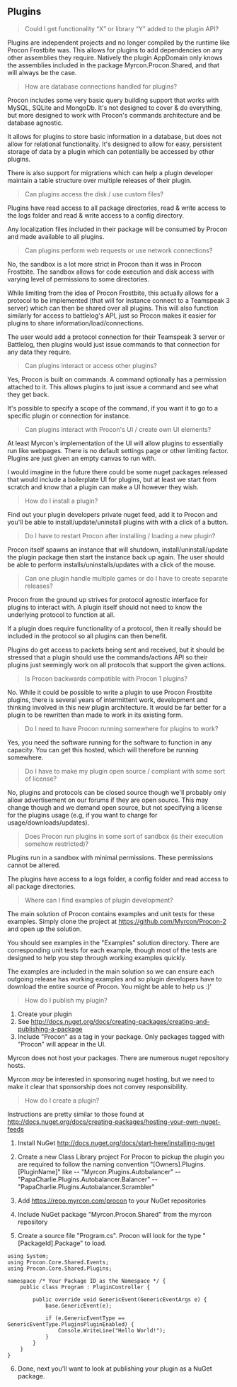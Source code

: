 ## Plugins

> Could I get functionality “X” or library “Y” added to the plugin API?

Plugins are independent projects and no longer compiled by the runtime like Procon Frostbite was. This allows for plugins to add dependencies on any other assemblies they require. Natively the plugin AppDomain only knows the assemblies included in the package Myrcon.Procon.Shared, and that will always be the case.

> How are database connections handled for plugins?

Procon includes some very basic query building support that works with MySQL, SQLite and MongoDb. It's not designed to cover & do everything, but more designed to work with Procon's commands architecture and be database agnostic.

It allows for plugins to store basic information in a database, but does not allow for relational functionality. It's designed to allow for easy, persistent storage of data by a plugin which can potentially be accessed by other plugins.

There is also support for migrations which can help a plugin developer maintain a table structure over multiple releases of their plugin.

> Can plugins access the disk / use custom files?

Plugins have read access to all package directories, read & write access to the logs folder and read & write access to a config directory.

Any localization files included in their package will be consumed by Procon and made available to all plugins.

> Can plugins perform web requests or use network connections?

No, the sandbox is a lot more strict in Procon than it was in Procon Frostbite. The sandbox allows for code execution and disk access with varying level of permissions to some directories.

While limiting from the idea of Procon Frostbite, this actually allows for a protocol to be implemented (that will for instance connect to a Teamspeak 3 server) which can then be shared over all plugins. This will also function similarly for access to battlelog's API, just so Procon makes it easier for plugins to share information/load/connections.

The user would add a protocol connection for their Teamspeak 3 server or Battlelog, then plugins would just issue commands to that connection for any data they require.

> Can plugins interact or access other plugins?

Yes, Procon is built on commands. A command optionally has a permission attached to it. This allows plugins to just issue a command and see what they get back.

It's possible to specify a scope of the command, if you want it to go to a specific plugin or connection for instance.

> Can plugins interact with Procon's UI / create own UI elements?

At least Myrcon's implementation of the UI will allow plugins to essentially run like webpages. There is no default settings page or other limiting factor. Plugins are just given an empty canvas to run with.

I would imagine in the future there could be some nuget packages released that would include a boilerplate UI for plugins, but at least we start from scratch and know that a plugin can make a UI however they wish.

> How do I install a plugin?

Find out your plugin developers private nuget feed, add it to Procon and you'll be able to install/update/uninstall plugins with with a click of a button.

> Do I have to restart Procon after installing / loading a new plugin?

Procon itself spawns an instance that will shutdown, install/uninstall/update the plugin package then start the instance back up again. The user should be able to perform installs/uninstalls/updates with a click of the mouse.

> Can one plugin handle multiple games or do I have to create separate releases?

Procon from the ground up strives for protocol agnostic interface for plugins to interact with. A plugin itself should not need to know the underlying protocol to function at all.

If a plugin does require functionality of a protocol, then it really should be included in the protocol so all plugins can then benefit.

Plugins do get access to packets being sent and received, but it should be stressed that a plugin should use the commands/actions API so their plugins just seemingly work on all protocols that support the given actions.

> Is Procon backwards compatible with Procon 1 plugins?

No. While it could be possible to write a plugin to use Procon Frostbite plugins, there is several years of intermittent work, development and thinking involved in this new plugin architecture. It would be far better for a plugin to be rewritten than made to work in its existing form.

> Do I need to have Procon running somewhere for plugins to work?

Yes, you need the software running for the software to function in any capacity. You can get this hosted, which will therefore be running somewhere.

> Do I have to make my plugin open source / compliant with some sort of license?

No, plugins and protocols can be closed source though we'll probably only allow advertisement on our forums if they are open source. This may change though and we demand open source, but not specifying a license for the plugins usage (e.g, if you want to charge for usage/downloads/updates).

> Does Procon run plugins in some sort of sandbox (is their execution somehow restricted)?

Plugins run in a sandbox with minimal permissions. These permissions cannot be altered.

The plugins have access to a logs folder, a config folder and read access to all package directories.

> Where can I find examples of plugin development?

The main solution of Procon contains examples and unit tests for these examples. Simply clone the project at https://github.com/Myrcon/Procon-2 and open up the solution.

You should see examples in the "Examples" solution directory. There are corresponding unit tests for each example, though most of the tests are designed to help you step through working examples quickly.

The examples are included in the main solution so we can ensure each outgoing release has working examples and so plugin developers have to download the entire source of Procon. You might be able to help us :)'

> How do I publish my plugin?

1. Create your plugin
2. See http://docs.nuget.org/docs/creating-packages/creating-and-publishing-a-package
3. Include "Procon" as a tag in your package. Only packages tagged with "Procon" will appear in the UI.

Myrcon does not host your packages. There are numerous nuget repository hosts.

Myrcon *may* be interested in sponsoring nuget hosting, but we need to make it clear that sponsorship does not convey responsibility.

> How do I create a plugin?

Instructions are pretty similar to those found at http://docs.nuget.org/docs/creating-packages/hosting-your-own-nuget-feeds

1. Install NuGet
http://docs.nuget.org/docs/start-here/installing-nuget

2. Create a new Class Library project
For Procon to pickup the plugin you are required to follow the naming convention "[Owners].Plugins.[PluginName]" like
-- "Myrcon.Plugins.Autobalancer"
-- "PapaCharlie.Plugins.Autobalancer.Balancer"
-- "PapaCharlie.Plugins.Autobalancer.Scrambler"

3. Add https://repo.myrcon.com/procon to your NuGet repositories

4. Include NuGet package "Myrcon.Procon.Shared" from the myrcon repository

5. Create a source file "Program.cs". Procon will look for the type "[PackageId].Package" to load.

```
using System;
using Procon.Core.Shared.Events;
using Procon.Core.Shared.Plugins;

namespace /* Your Package ID as the Namespace */ {
    public class Program : PluginController {

        public override void GenericEvent(GenericEventArgs e) {
            base.GenericEvent(e);

            if (e.GenericEventType == GenericEventType.PluginsPluginEnabled) {
                Console.WriteLine("Hello World!");
            }
        }
    }
}

```

6. Done, next you'll want to look at publishing your plugin as a NuGet package.
